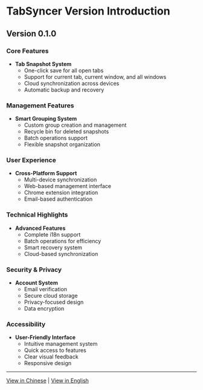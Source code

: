 # TabSyncer Version Introduction

## Version 0.1.0

### Core Features
- **Tab Snapshot System**
  - One-click save for all open tabs
  - Support for current tab, current window, and all windows
  - Cloud synchronization across devices
  - Automatic backup and recovery

### Management Features
- **Smart Grouping System**
  - Custom group creation and management
  - Recycle bin for deleted snapshots
  - Batch operations support
  - Flexible snapshot organization

### User Experience
- **Cross-Platform Support**
  - Multi-device synchronization
  - Web-based management interface
  - Chrome extension integration
  - Email-based authentication

### Technical Highlights
- **Advanced Features**
  - Complete i18n support
  - Batch operations for efficiency
  - Smart recovery system
  - Cloud-based synchronization

### Security & Privacy
- **Account System**
  - Email verification
  - Secure cloud storage
  - Privacy-focused design
  - Data encryption

### Accessibility
- **User-Friendly Interface**
  - Intuitive management system
  - Quick access to features
  - Clear visual feedback
  - Responsive design

---

[View in Chinese](VERSION.md) | [View in English](VERSION.en.md) 